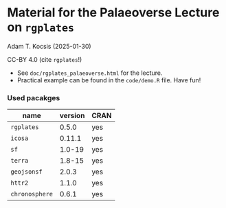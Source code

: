 # Material for the Palaeoverse Lecture on `rgplates`

Adam T. Kocsis (2025-01-30)

CC-BY 4.0 (cite `rgplates`!)

- See `doc/rgplates_palaeoverse.html` for the lecture.
- Practical example can be found in the `code/demo.R` file. Have fun!


### Used pacakges

| name           | version | CRAN |
|----------------|---------|------|
| `rgplates`     | 0.5.0   | yes  |
| `icosa`        | 0.11.1  | yes  |
| `sf`           | 1.0-19  | yes  |
| `terra`        | 1.8-15  | yes  |
| `geojsonsf`    | 2.0.3   | yes  |
| `httr2`        | 1.1.0   | yes  |
| `chronosphere` | 0.6.1   | yes  |
	
